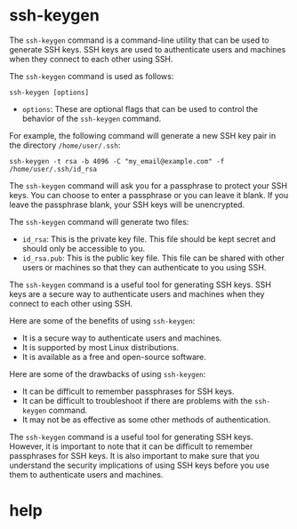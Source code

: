 # ssh-keygen

The `ssh-keygen` command is a command-line utility that can be used to generate SSH keys. SSH keys are used to authenticate users and machines when they connect to each other using SSH.

The `ssh-keygen` command is used as follows:

```
ssh-keygen [options]
```

* `options`: These are optional flags that can be used to control the behavior of the `ssh-keygen` command.

For example, the following command will generate a new SSH key pair in the directory `/home/user/.ssh`:

```
ssh-keygen -t rsa -b 4096 -C "my_email@example.com" -f /home/user/.ssh/id_rsa
```

The `ssh-keygen` command will ask you for a passphrase to protect your SSH keys. You can choose to enter a passphrase or you can leave it blank. If you leave the passphrase blank, your SSH keys will be unencrypted.

The `ssh-keygen` command will generate two files:

* `id_rsa`: This is the private key file. This file should be kept secret and should only be accessible to you.
* `id_rsa.pub`: This is the public key file. This file can be shared with other users or machines so that they can authenticate to you using SSH.

The `ssh-keygen` command is a useful tool for generating SSH keys. SSH keys are a secure way to authenticate users and machines when they connect to each other using SSH.

Here are some of the benefits of using `ssh-keygen`:

* It is a secure way to authenticate users and machines.
* It is supported by most Linux distributions.
* It is available as a free and open-source software.

Here are some of the drawbacks of using `ssh-keygen`:

* It can be difficult to remember passphrases for SSH keys.
* It can be difficult to troubleshoot if there are problems with the `ssh-keygen` command.
* It may not be as effective as some other methods of authentication.

The `ssh-keygen` command is a useful tool for generating SSH keys. However, it is important to note that it can be difficult to remember passphrases for SSH keys. It is also important to make sure that you understand the security implications of using SSH keys before you use them to authenticate users and machines.



# help 

```

```
